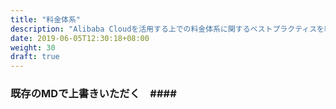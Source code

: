 ```yaml
---
title: "料金体系"
description: "Alibaba Cloudを活用する上での料金体系に関するベストプラクティスを紹介します。"
date: 2019-06-05T12:30:18+08:00
weight: 30
draft: true
---
```


### 既存のMDで上書きいただく　####